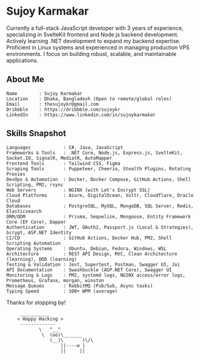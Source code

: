 # Sujoy Karmakar

Currently a full-stack JavaScript developer with 3 years of experience, specializing in SvelteKit frontend and Node.js backend development. Actively learning .NET development to expand my backend expertise. Proficient in Linux systems and experienced in managing production VPS environments. I focus on building robust, scalable, and maintainable applications.

## About Me

```text
Name        : Sujoy Karmakar
Location    : Dhaka, Bangladesh (Open to remote/global roles)
Email       : thesujoykr@gmail.com
Dribbble    : https://dribbble.com/sujoykr
LinkedIn    : https://www.linkedin.com/in/sujoykarmakar
```

## Skills Snapshot

```text
Languages            : C#, Java, JavaScript
Frameworks & Tools   : .NET Core, Node.js, Express.js, SvelteKit, Socket.IO, SignalR, MediatR, AutoMapper
Frontend Tools       : Tailwind CSS, Figma
Scraping Tools       : Puppeteer, Cheerio, Stealth Plugins, Rotating Proxies
DevOps & Automation  : Docker, Docker Compose, GitHub Actions, Shell Scripting, PM2, rsync
Web Servers          : NGINX (with Let's Encrypt SSL)
Cloud Platforms      : Azure, DigitalOcean, Vultr, Cloudflare, Oracle Cloud
Databases            : PostgreSQL, MySQL, MongoDB, SQL Server, Redis, Elasticsearch
ORM/ODM              : Prisma, Sequelize, Mongoose, Entity Framework Core (EF Core), Dapper
Authentication       : JWT, OAuth2, Passport.js (Local & Strategies), bcrypt, ASP.NET Identity
CI/CD                : GitHub Actions, Docker Hub, PM2, Shell Scripting Automation
Operating Systems    : Ubuntu, Debian, Fedora, Windows, WSL
Architecture         : REST API Design, MVC, Clean Architecture (learning), DDD (learning)
Testing & Validation : Jest, Supertest, Postman, Swagger UI, Joi
API Documentation    : Swashbuckle (ASP.NET Core), Swagger UI
Monitoring & Logs    : PM2, systemd logs, NGINX access/error logs, Prometheus, Grafana, morgan, winston
Message Queues       : RabbitMQ (Pub/Sub, Async tasks)
Typing Speed         : 100+ WPM (average)
```

Thanks for stopping by!

```
     ___________
    < Happy Hacking >
     -------------
            \   ^__^
             \  (oo)\_______
                (__)\       )\/\
                    ||----w |
                    ||     ||
```
